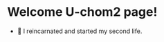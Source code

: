 # Welcome U-chom2 page!

- 🌱 I reincarnated and started my second life.

<!---
U-chom2/U-chom2 is a ✨ special ✨ repository because its `README.md` (this file) appears on your GitHub profile.
You can click the Preview link to take a look at your changes.
--->
